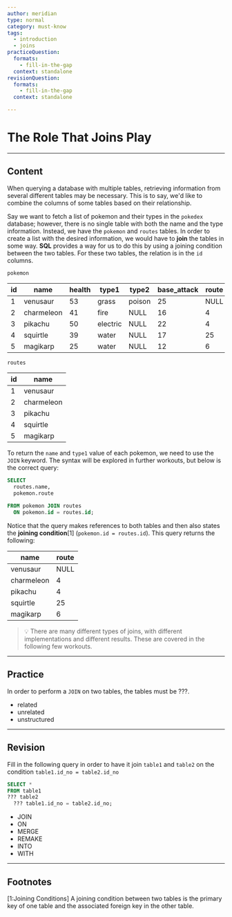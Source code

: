 ```yaml
---
author: meridian
type: normal
category: must-know
tags:
  - introduction
  - joins
practiceQuestion:
  formats:
    - fill-in-the-gap
  context: standalone
revisionQuestion:
  formats:
    - fill-in-the-gap
  context: standalone

---
```


# The Role That Joins Play

---

## Content

When querying a database with multiple tables, retrieving information from several different tables may be necessary.
This is to say, we'd like to combine the columns of some tables based on their relationship.

Say we want to fetch a list of pokemon and their types in the `pokedex` database; however, there is no single table with both the name and the type information. Instead, we have the `pokemon` and `routes` tables. In order to create a list with the desired information, we would have to **join** the tables in some way. **SQL** provides a way for us to do this by using a joining condition between the two tables. For these two tables, the relation is in the `id` columns.

`pokemon`

| id | name       | health | type1    | type2  | base_attack | route |
|----|------------|--------|----------|--------|-------------|-------|
| 1  | venusaur   | 53     | grass    | poison | 25          | NULL  |
| 2  | charmeleon | 41     | fire     | NULL   | 16          | 4     |
| 3  | pikachu    | 50     | electric | NULL   | 22          | 4     |
| 4  | squirtle   | 39     | water    | NULL   | 17          | 25    |
| 5  | magikarp   | 25     | water    | NULL   | 12          | 6     |

`routes`

| id | name       |
|----|------------|
| 1  | venusaur   |
| 2  | charmeleon |
| 3  | pikachu    |
| 4  | squirtle   |
| 5  | magikarp   |

To return the `name` and `type1` value of each pokemon, we need to use the `JOIN` keyword. The syntax will be explored in further workouts, but below is the correct query:

```sql
SELECT 
  routes.name,
  pokemon.route
    
FROM pokemon JOIN routes
  ON pokemon.id = routes.id;
```
Notice that the query makes references to both tables and then also states the **joining condition**[1] (`pokemon.id = routes.id`). 
This query returns the following:

| name       | route |
| ---------- | ----- |
| venusaur   | NULL  |
| charmeleon | 4     |
| pikachu    | 4     |
| squirtle   | 25    |
| magikarp   | 6     |

> 💡 There are many different types of joins, with different implementations and different results. These are covered in the following few workouts.

---

## Practice

In order to perform a `JOIN` on two tables, the tables must be ???.

- related
- unrelated
- unstructured

---

## Revision

Fill in the following query in order to have it join `table1` and `table2` on the condition `table1.id_no = table2.id_no`

```sql
SELECT *
FROM table1 
??? table2
  ??? table1.id_no = table2.id_no;
```

- JOIN
- ON
- MERGE
- REMAKE
- INTO
- WITH

---

## Footnotes
[1:Joining Conditions]
A joining condition between two tables is the primary key of one table and the associated foreign key in the other table.
